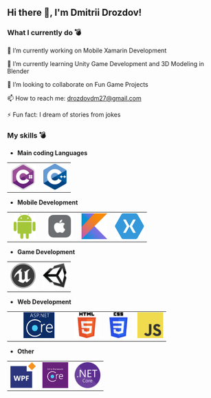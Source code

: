 ## Hi there 👋, I'm Dmitrii Drozdov!
### What I currently do 💣
 
🔭 I’m currently working on Mobile Xamarin Development

🌱 I’m currently learning Unity Game Development and 3D Modeling in Blender

👯 I’m looking to collaborate on Fun Game Projects

📫 How to reach me: drozdovdm27@gmail.com

⚡ Fun fact: I dream of stories from jokes

### My skills 💣
- **Main coding Languages**

<table>
<tbody>
 
<tr>
 <td align="center" width="50%">
  <img style="background-color:#424242;" height=60px src="https://github.com/Dalvent/Dalvent/blob/main/Logos/csharp.png?raw=true"> 
 </td>

 <td align="center" width="50%">
  <img height=60px src="https://github.com/Dalvent/Dalvent/blob/main/Logos/cpp.png?raw=true"> 
 </td>
</tr>
 
</tbody>
</table>

- **Mobile Development**
<table>
<tbody>
 
<tr>
 <td align="center" width="25%">
  <img height=60px src="https://github.com/Dalvent/Dalvent/blob/main/Logos/android.png?raw=true"> 
 </td>

 <td align="center" width="25%">
  <img height=60px src="https://github.com/Dalvent/Dalvent/blob/main/Logos/ios.png?raw=true"> 
 </td>
 
 <td align="center" width="25%">
  <img height=60px src="https://github.com/Dalvent/Dalvent/blob/main/Logos/kotlin.png?raw=true"> 
 </td>
 
 <td align="center" width="25%">
  <img height=60px src="https://github.com/Dalvent/Dalvent/blob/main/Logos/xamarin.png?raw=true"> 
 </td>
 
</tr>
 
</tbody>
</table>

- **Game Development**

<table>
<tbody>
 
<tr>
 <td align="center" width="50%">
  <img height=60px src="https://github.com/Dalvent/Dalvent/blob/main/Logos/ue4.png?raw=true"> 
 </td>

 <td align="center" width="50%">
  <img height=60px src="https://github.com/Dalvent/Dalvent/blob/main/Logos/unity.png?raw=true"> 
 </td>
 
</tr>
</tbody>
</table>


- **Web Development**

<table>
<tbody>

<tr>
 
 <td align="center" width="40%">
  <img height=60px src="https://github.com/Dalvent/Dalvent/blob/main/Logos/aspnet.png?raw=true"> 
 </td>

 <td align="center" width="20%">
  <img height=60px src="https://github.com/Dalvent/Dalvent/blob/main/Logos/html5.png?raw=true"> 
 </td>
 
 <td align="center" width="20%">
  <img height=60px src="https://github.com/Dalvent/Dalvent/blob/main/Logos/css3.png?raw=true"> 
 </td>
 
 <td align="center" width="20%">
  <img height=60px src="https://github.com/Dalvent/Dalvent/blob/main/Logos/js.png?raw=true"> 
 </td>
 
</tr>
 </tbody>
</table>

 - **Other**

<table>
<tbody>

<tr>
 
 <td align="center" width="33%">
  <img height=60px src="https://github.com/Dalvent/Dalvent/blob/main/Logos/wpf.png?raw=true"> 
 </td>
 
 <td align="center" width="33%">
  <img height=60px src="https://github.com/Dalvent/Dalvent/blob/main/Logos/ef.png?raw=true"> 
 </td>
 
 <td align="center" width="33%">
  <img height=60px src="https://github.com/Dalvent/Dalvent/blob/main/Logos/dotnet.png?raw=true"> 
 </td>
 
</tr>
 
 
</tbody>
</table>
